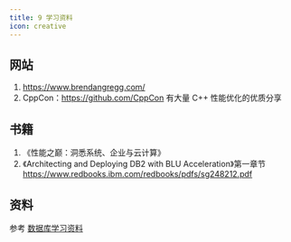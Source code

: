 ```yaml
---
title: 9 学习资料
icon: creative
---
```



## 网站

1. <https://www.brendangregg.com/>
2. CppCon：<https://github.com/CppCon> 有大量 C++ 性能优化的优质分享


## 书籍

1. 《性能之巅：洞悉系统、企业与云计算》
2. 《Architecting and Deploying DB2 with BLU Acceleration》第一章节 <https://www.redbooks.ibm.com/redbooks/pdfs/sg248212.pdf>


## 资料

参考 [数据库学习资料](https://blog.bcmeng.com/post/database-learning.html#%E6%80%A7%E8%83%BD%E4%BC%98%E5%8C%96)


